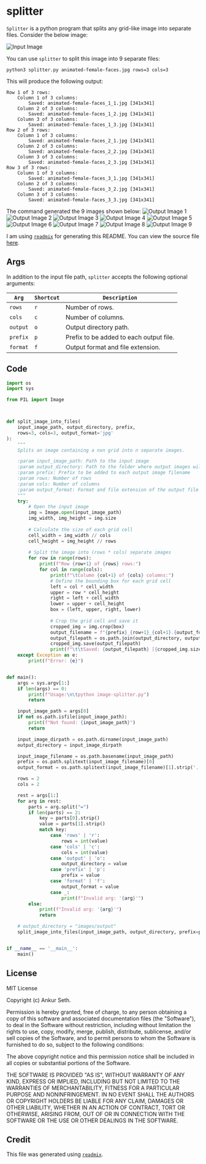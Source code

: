 
# splitter
`Splitter` is a python program that splits any grid-like image into separate files.
Consider the below image:

![Input Image](animated-female-faces.jpg)

You can use `splitter` to split this image into 9 separate files:
```
python3 splitter.py animated-female-faces.jpg rows=3 cols=3
```

This will produce the following output:
```
Row 1 of 3 rows:
	Column 1 of 3 columns:
		Saved: animated-female-faces_1_1.jpg [341x341]
	Column 2 of 3 columns:
		Saved: animated-female-faces_1_2.jpg [341x341]
	Column 3 of 3 columns:
		Saved: animated-female-faces_1_3.jpg [341x341]
Row 2 of 3 rows:
	Column 1 of 3 columns:
		Saved: animated-female-faces_2_1.jpg [341x341]
	Column 2 of 3 columns:
		Saved: animated-female-faces_2_2.jpg [341x341]
	Column 3 of 3 columns:
		Saved: animated-female-faces_2_3.jpg [341x341]
Row 3 of 3 rows:
	Column 1 of 3 columns:
		Saved: animated-female-faces_3_1.jpg [341x341]
	Column 2 of 3 columns:
		Saved: animated-female-faces_3_2.jpg [341x341]
	Column 3 of 3 columns:
		Saved: animated-female-faces_3_3.jpg [341x341]

```

The command generated the 9 images shown below:
![Output Image 1](output/animated-female-faces_1_1.jpg)
![Output Image 2](output/animated-female-faces_1_2.jpg)
![Output Image 3](output/animated-female-faces_1_3.jpg)
![Output Image 4](output/animated-female-faces_2_1.jpg)
![Output Image 5](output/animated-female-faces_2_2.jpg)
![Output Image 6](output/animated-female-faces_2_3.jpg)
![Output Image 7](output/animated-female-faces_3_1.jpg)
![Output Image 8](output/animated-female-faces_3_2.jpg)
![Output Image 9](output/animated-female-faces_3_3.jpg)


I am using [`readmix`](https://github.com/iaseth/readmix) for generating this README.
You can view the source file [here](https://github.com/iaseth/splitter/blob/master/README.md.rx).


## Args
In addition to the input file path, `splitter` accepts the following optional arguments:

| `Arg`    | `Shortcut` | `Description` |
| -------- | ---- | ------------------- |
| `rows`   | `r`  | Number of rows.                         |
| `cols`   | `c`  | Number of columns.                      |
| `output` | `o`  | Output directory path.                  |
| `prefix` | `p`  | Prefix to be added to each output file. |
| `format` | `f`  | Output format and file extension.       |


## Code
```py
import os
import sys

from PIL import Image



def split_image_into_files(
	input_image_path, output_directory, prefix,
	rows=3, cols=3, output_format='jpg'
):
	"""
	Splits an image containing a nxn grid into n separate images.

	:param input_image_path: Path to the input image
	:param output_directory: Path to the folder where output images will be saved
	:param prefix: Prefix to be added to each output image filename
	:param rows: Number of rows
	:param cols: Number of columns
	:param output_format: Format and file extension of the output file
	"""
	try:
		# Open the input image
		img = Image.open(input_image_path)
		img_width, img_height = img.size
		
		# Calculate the size of each grid cell
		cell_width = img_width // cols
		cell_height = img_height // rows
		
		# Split the image into (rows * cols) separate images
		for row in range(rows):
			print(f"Row {row+1} of {rows} rows:")
			for col in range(cols):
				print(f"\tColumn {col+1} of {cols} columns:")
				# Define the bounding box for each grid cell
				left = col * cell_width
				upper = row * cell_height
				right = left + cell_width
				lower = upper + cell_height
				box = (left, upper, right, lower)
				
				# Crop the grid cell and save it
				cropped_img = img.crop(box)
				output_filename = f"{prefix}_{row+1}_{col+1}.{output_format}"
				output_filepath = os.path.join(output_directory, output_filename)
				cropped_img.save(output_filepath)
				print(f"\t\tSaved: {output_filepath} [{cropped_img.size[0]}x{cropped_img.size[1]}]")
	except Exception as e:
		print(f"Error: {e}")


def main():
	args = sys.argv[1:]
	if len(args) == 0:
		print(f"Usage:\n\tpython image-splitter.py")
		return

	input_image_path = args[0]
	if not os.path.isfile(input_image_path):
		print(f"Not found: {input_image_path}")
		return

	input_image_dirpath = os.path.dirname(input_image_path)
	output_directory = input_image_dirpath

	input_image_filename = os.path.basename(input_image_path)
	prefix = os.path.splitext(input_image_filename)[0]
	output_format = os.path.splitext(input_image_filename)[1].strip('.')

	rows = 2
	cols = 2

	rest = args[1:]
	for arg in rest:
		parts = arg.split("=")
		if len(parts) == 2:
			key = parts[0].strip()
			value = parts[1].strip()
			match key:
				case 'rows' | 'r':
					rows = int(value)
				case 'cols' | 'c':
					cols = int(value)
				case 'output' | 'o':
					output_directory = value
				case 'prefix' | 'p':
					prefix = value
				case 'format' | 'f':
					output_format = value
				case _:
					print(f"Invalid arg: '{arg}'")
		else:
			print(f"Invalid arg: '{arg}'")
			return

	# output_directory = "images/output"
	split_image_into_files(input_image_path, output_directory, prefix=prefix, rows=rows, cols=cols, output_format=output_format)


if __name__ == '__main__':
	main()

```


## License
MIT License

Copyright (c) Ankur Seth.

Permission is hereby granted, free of charge, to any person obtaining a copy
of this software and associated documentation files (the "Software"), to deal
in the Software without restriction, including without limitation the rights
to use, copy, modify, merge, publish, distribute, sublicense, and/or sell
copies of the Software, and to permit persons to whom the Software is
furnished to do so, subject to the following conditions:

The above copyright notice and this permission notice shall be included in all
copies or substantial portions of the Software.

THE SOFTWARE IS PROVIDED "AS IS", WITHOUT WARRANTY OF ANY KIND, EXPRESS OR
IMPLIED, INCLUDING BUT NOT LIMITED TO THE WARRANTIES OF MERCHANTABILITY,
FITNESS FOR A PARTICULAR PURPOSE AND NONINFRINGEMENT. IN NO EVENT SHALL THE
AUTHORS OR COPYRIGHT HOLDERS BE LIABLE FOR ANY CLAIM, DAMAGES OR OTHER
LIABILITY, WHETHER IN AN ACTION OF CONTRACT, TORT OR OTHERWISE, ARISING FROM,
OUT OF OR IN CONNECTION WITH THE SOFTWARE OR THE USE OR OTHER DEALINGS IN THE
SOFTWARE.


## Credit

This file was generated using [`readmix`](https://github.com/iaseth/readmix).


